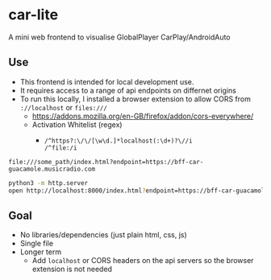 car-lite
========

A mini web frontend to visualise GlobalPlayer CarPlay/AndroidAuto



Use
---

* This frontend is intended for local development use.
* It requires access to a range of api endpoints on differnet origins
* To run this locally, I installed a browser extension to allow CORS from `://localhost` or `files:///`
    * https://addons.mozilla.org/en-GB/firefox/addon/cors-everywhere/
    * Activation Whitelist (regex)
        * ```
          /^https?:\/\/[\w\d.]*localhost(:\d+)?\//i
          /^file:/i
            ```

```
file:///some_path/index.html?endpoint=https://bff-car-guacamole.musicradio.com
```

```bash
python3 -m http.server
open http://localhost:8000/index.html?endpoint=https://bff-car-guacamole.musicradio.com
```


Goal
----

* No libraries/dependencies (just plain html, css, js)
* Single file
* Longer term
    * Add `localhost` or CORS headers on the api servers so the browser extension is not needed